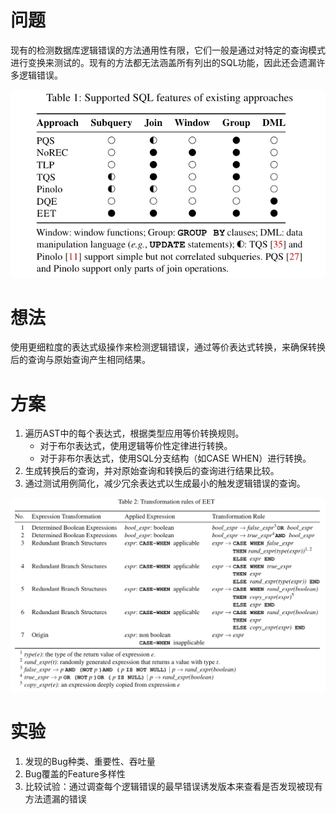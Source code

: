 # 问题

现有的检测数据库逻辑错误的方法通用性有限，它们一般是通过对特定的查询模式进行变换来测试的。现有的方法都无法涵盖所有列出的SQL功能，因此还会遗漏许多逻辑错误。

![1723706067822](image/EET24/1723706067822.png)

# 想法

使用更细粒度的表达式级操作来检测逻辑错误，通过等价表达式转换，来确保转换后的查询与原始查询产生相同结果。

# 方案

1. 遍历AST中的每个表达式，根据类型应用等价转换规则。
   * 对于布尔表达式，使用逻辑等价性定律进行转换。
   * 对于非布尔表达式，使用SQL分支结构（如CASE WHEN）进行转换。
2. 生成转换后的查询，并对原始查询和转换后的查询进行结果比较。
3. 通过测试用例简化，减少冗余表达式以生成最小的触发逻辑错误的查询。

![1723706993761](image/EET24/1723706993761.png)

# 实验

1. 发现的Bug种类、重要性、吞吐量
2. Bug覆盖的Feature多样性
3. 比较试验：通过调查每个逻辑错误的最早错误诱发版本来查看是否发现被现有方法遗漏的错误
